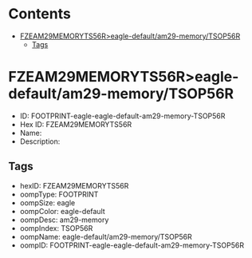 



Contents
========

* [FZEAM29MEMORYTS56R>eagle-default/am29-memory/TSOP56R](#fzeam29memoryts56reagle-defaultam29-memorytsop56r)
	* [Tags](#tags)

# FZEAM29MEMORYTS56R>eagle-default/am29-memory/TSOP56R

- ID: FOOTPRINT-eagle-eagle-default-am29-memory-TSOP56R
- Hex ID: FZEAM29MEMORYTS56R
- Name: 
- Description: 

## Tags

- hexID: FZEAM29MEMORYTS56R
- oompType: FOOTPRINT
- oompSize: eagle
- oompColor: eagle-default
- oompDesc: am29-memory
- oompIndex: TSOP56R
- oompName: eagle-default/am29-memory/TSOP56R
- oompID: FOOTPRINT-eagle-eagle-default-am29-memory-TSOP56R
